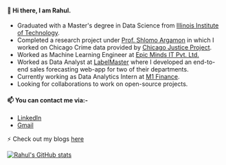
#### 👋 Hi there, I am Rahul. 
 - Graduated with a Master's degree in Data Science from [Illinois Institute of Technology](https://www.iit.edu). 
 - Completed a research project under [Prof. Shlomo Argamon](https://about.me/shlomoargamon) in which I worked on Chicago Crime data provided by [Chicago Justice Project](https://chicagojustice.org).
 - Worked as Machine Learning Engineer at [Epic Minds IT Pvt. Ltd.](https://epicmindsit.com)
 - Worked as Data Analyst at [LabelMaster](https://www.labelmaster.com/) where I developed an end-to-end sales forecasting web-app for two of their departments.
 - Currently working as Data Analytics Intern at [M1 Finance](https://www.m1finance.com).
 - Looking for collaborations to work on open-source projects.
 
#### 📫 You can contact me via:-
- [LinkedIn](https://www.linkedin.com/in/rahul-nair-99007a9/)
- [Gmail](mailto:rahulmnair1997@gmail.com)

⚡ Check out my blogs [here](https://rahulmnair7.github.io/#blog)

[![Rahul's GitHub stats](https://github-readme-stats.vercel.app/api?username=rahulmnair1997&show_icons=true&theme=jolly)](https://github.com/anuraghazra/github-readme-stats)



<!--
**rahulmnair1997/rahulmnair1997** is a ✨ _special_ ✨ repository because its `README.md` (this file) appears on your GitHub profile.

Here are some ideas to get you started:

- 🔭 I’m currently working on ...
- 🌱 I’m currently learning ...
- 👯 I’m looking to collaborate on ...
- 🤔 I’m looking for help with ...
- 💬 Ask me about ...
- 📫 How to reach me: ...
- 😄 Pronouns: ...
- ⚡ Fun fact: ...
-->
